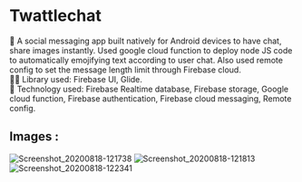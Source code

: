 # Twattlechat
🌱 A social messaging app built natively for Android devices to have chat, share images instantly. Used google cloud function to deploy node JS code to automatically emojifying text according to user chat. Also used remote config to set the message length limit through Firebase cloud. <br />
 🐱‍💻 Library used: Firebase UI, Glide. <br />
 🔧 Technology used: Firebase Realtime database, Firebase storage, Google cloud function, Firebase authentication, Firebase cloud messaging, Remote config.
   
  ## Images : 
  ![Screenshot_20200818-121738](https://user-images.githubusercontent.com/19603894/90480800-6b2c8580-e14e-11ea-9b1a-74e254923496.png)
  ![Screenshot_20200818-121813](https://user-images.githubusercontent.com/19603894/90480806-6c5db280-e14e-11ea-9bc2-384641dd1540.png)
  ![Screenshot_20200818-122341](https://user-images.githubusercontent.com/19603894/90480813-6e277600-e14e-11ea-9452-5cd097febd81.png)
